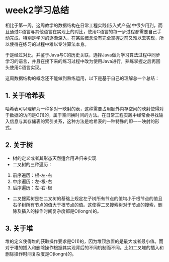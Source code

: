 # week2学习总结
相比于第一周，这周教学的数据结构在日常工程实践(嵌入式产品)中很少用到，而且通过C语言与其他语言在实现上的对比，使用C语言的每一步过程都需要自己手动完成，特别是学习的逐渐深入，在某些概念没有完全掌握之前又难以去实现，所以使得在练习的过程中难以专注算法本身。

于是经过对比，并鉴于Java与C的历史关联，选择Java做为学习算法过程中同步学习的语言，并且在接下来的练习过程中改为使用Java进行，熟练掌握之后再回头使用C语言实现。

这周数据结构的概念还不能做到熟练运用，以下是基于自己的理解总一个总结：
## 1. 关于哈希表
哈希表可以理解为一种多对一映射的表，这种需要占用额外内存空间的映射使得对于数据的访问是O(1)的，属于空间换时间的方法。在日常工程实践中经常会寻找输入信息与其存储表的索引关系，这种方法是哈希表的一种特殊的即一一映射的形式。

## 2. 关于树
* 树的定义或者其形态天然适合用递归来实现
* 二叉树的三种遍历：
1. 前序遍历：根-左-右
2. 中序遍历：左-根-右
3. 后序遍历：左-右-根
* 二叉搜索树是在二叉树的基础上规定左子树所有节点的值均小于根节点的值且右子树所有节点的值大于根节点的值。这使得二叉搜索树对于节点的搜索，删除及插入的操作时间复杂度都是O(longn)的。  
## 3. 关于堆
堆的定义使得堆的获取操作要求是O(1)的，因为堆顶放置的是最大或者最小值。而对于堆的插入和删除操作根据其实现背后的不同机制而不同。比如二叉堆的插入和删除操作时间复杂度是O(longn)的。